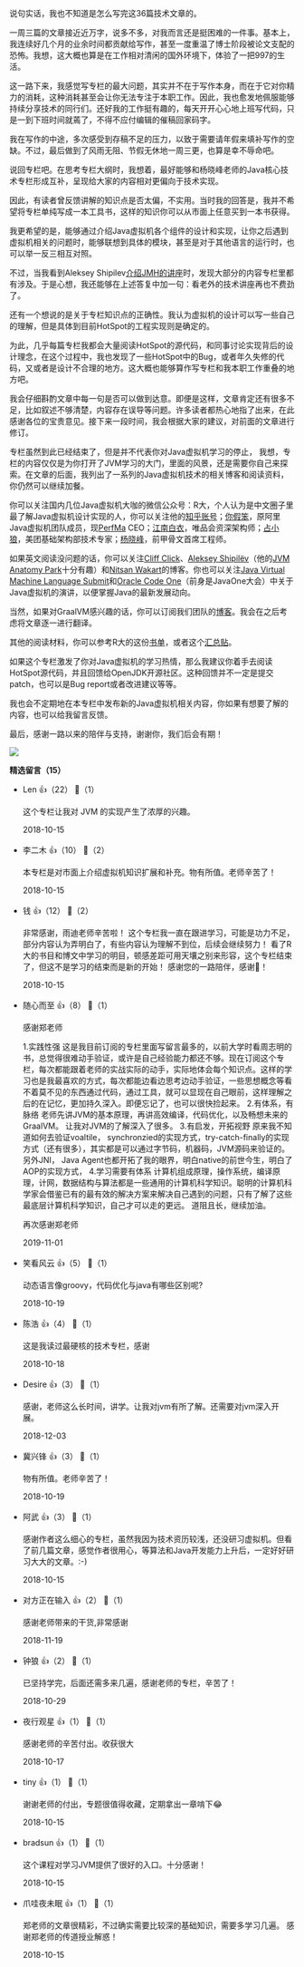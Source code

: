 说句实话，我也不知道是怎么写完这36篇技术文章的。

一周三篇的文章接近近万字，说多不多，对我而言还是挺困难的一件事。基本上，我连续好几个月的业余时间都贡献给写作，甚至一度重温了博士阶段被论文支配的恐怖。我想，这大概也算是在工作相对清闲的国外环境下，体验了一把997的生活。

这一路下来，我感觉写专栏的最大问题，其实并不在于写作本身，而在于它对你精力的消耗，这种消耗甚至会让你无法专注于本职工作。因此，我也愈发地佩服能够持续分享技术的同行们。还好我的工作挺有趣的，每天开开心心地上班写代码，只是一到下班时间就蔫了，不得不应付编辑的催稿回家码字。

我在写作的中途，多次感受到存稿不足的压力，以致于需要请年假来填补写作的空缺。不过，最后做到了风雨无阻、节假无休地一周三更，也算是幸不辱命吧。

说回专栏吧。在思考专栏大纲时，我想着，最好能够和杨晓峰老师的Java核心技术专栏形成互补，呈现给大家的内容相对更偏向于技术实现。

因此，有读者曾反馈讲解的知识点是否太偏，不实用。当时我的回答是，我并不希望将专栏单纯写成一本工具书，这样的知识你可以从市面上任意买到一本书获得。

我更希望的是，能够通过介绍Java虚拟机各个组件的设计和实现，让你之后遇到虚拟机相关的问题时，能够联想到具体的模块，甚至是对于其他语言的运行时，也可以举一反三相互对照。

不过，当我看到Aleksey Shipilev[介绍JMH的讲座](https://www.youtube.com/watch?v=VaWgOCDBxYw)时，发现大部分的内容专栏里都有涉及。于是心想，我还能够在上述答复中加一句：看老外的技术讲座再也不费劲了。

还有一个想说的是关于专栏知识点的正确性。我认为虚拟机的设计可以写一些自己的理解，但是具体到目前HotSpot的工程实现则是确定的。

为此，几乎每篇专栏我都会大量阅读HotSpot的源代码，和同事讨论实现背后的设计理念，在这个过程中，我也发现了一些HotSpot中的Bug，或者年久失修的代码，又或者是设计不合理的地方。这大概也能够算作写专栏和我本职工作重叠的地方吧。

我会仔细斟酌文章中每一句是否可以做到达意。即便是这样，文章肯定还有很多不足，比如叙述不够清楚，内容存在误导等问题。许多读者都热心地指了出来，在此感谢各位的宝贵意见。接下来一段时间，我会根据大家的建议，对前面的文章进行修订。

专栏虽然到此已经结束了，但是并不代表你对Java虚拟机学习的停止， 我想，专栏的内容仅仅是为你打开了JVM学习的大门，里面的风景，还是需要你自己来探索。在文章的后面，我列出了一系列的Java虚拟机技术的相关博客和阅读资料，你仍然可以继续加餐。

你可以关注国内几位Java虚拟机大咖的微信公众号：R大，个人认为是中文圈子里最了解Java虚拟机设计实现的人，你可以关注他的[知乎账号](https://www.zhihu.com/people/rednaxelafx)；[你假笨](https://open.weixin.qq.com/qr/code?username=lovestblog)，原阿里Java虚拟机团队成员，现[PerfMa](http://www.perfma.com/) CEO；[江南白衣](https://open.weixin.qq.com/qr/code?username=jnby1978)，唯品会资深架构师；[占小狼](https://open.weixin.qq.com/qr/code?username=whywhy_zj)，美团基础架构部技术专家；[杨晓峰](https://open.weixin.qq.com/qr/code?username=gh_9f3b2a4e2a74)，前甲骨文首席工程师。

如果英文阅读没问题的话，你可以关注[Cliff Click](http://cliffc.org/blog/)、[Aleksey Shipilëv](https://shipilev.net/)（他的[JVM Anatomy Park](https://shipilev.net/jvm-anatomy-park/)十分有趣）和[Nitsan Wakart](http://psy-lob-saw.blogspot.com/)的博客。你也可以关注[Java Virtual Machine Language Submit](http://openjdk.java.net/projects/mlvm/jvmlangsummit/)和[Oracle Code One](https://www.oracle.com/code-one/index.html)（前身是JavaOne大会）中关于Java虚拟机的演讲，以便掌握Java的最新发展动向。

当然，如果对GraalVM感兴趣的话，你可以订阅我们团队的[博客](https://medium.com/graalvm)。我会在之后考虑将文章逐一进行翻译。

其他的阅读材料，你可以参考R大的这份[书单](https://www.douban.com/doulist/2545443/)，或者这个[汇总贴](https://github.com/deephacks/awesome-jvm)。

如果这个专栏激发了你对Java虚拟机的学习热情，那么我建议你着手去阅读HotSpot源代码，并且回馈给OpenJDK开源社区。这种回馈并不一定是提交patch，也可以是Bug report或者改进建议等等。

我也会不定期地在本专栏中发布新的Java虚拟机相关内容，你如果有想要了解的内容，也可以给我留言反馈。

最后，感谢一路以来的陪伴与支持，谢谢你，我们后会有期！

[![](https://static001.geekbang.org/resource/image/7e/73/7e2399a300bc167caaecc747054ac573.jpg?wh=1142%2A801)](http://geektime.mikecrm.com/la5Dede)
<div><strong>精选留言（15）</strong></div><ul>
<li><span>Len</span> 👍（22） 💬（1）<p>这个专栏让我对 JVM 的实现产生了浓厚的兴趣。</p>2018-10-15</li><br/><li><span>李二木</span> 👍（10） 💬（2）<p>本专栏是对市面上介绍虚拟机知识扩展和补充。物有所值。老师辛苦了！</p>2018-10-15</li><br/><li><span>钱</span> 👍（12） 💬（2）<p>非常感谢，雨迪老师辛苦啦！
这个专栏我一直在跟进学习，可能是功力不足，部分内容认为弄明白了，有些内容认为理解不到位，后续会继续努力！
看了R大的书目和博文中学习的明目，顿感差距可用天壤之别来形容，这个专栏结束了，但这不是学习的结束而是新的开始！
感谢您的一路陪伴，感谢🙏！</p>2018-10-15</li><br/><li><span>随心而至</span> 👍（8） 💬（1）<p>感谢郑老师

1.实践性强
这是我目前订阅的专栏里面写留言最多的，以前大学时看周志明的书，总觉得很难动手验证，或许是自己经验能力都还不够。现在订阅这个专栏，每次都能跟着老师的实战实际的动手，实际地体会每个知识点。这样的学习也是我最喜欢的方式，每次都能边看边思考边动手验证，一些思想概念等看不着莫不见的东西通过代码，通过工具，就可以显现在自己眼前，这样理解之后的在记忆，更加持久深入。即便忘记了，也可以很快捡起来。
2.有体系，有脉络
老师先讲JVM的基本原理，再讲高效编译，代码优化，以及畅想未来的GraalVM。 让我对JVM的了解深入了很多。
3.有启发，开拓视野
原来我不知道如何去验证voaltile， synchronzied的实现方式，try-catch-finally的实现方式（还有很多），其实都是可以通过字节码，机器码，JVM源码来验证的。另外JNI， Java Agent也都开拓了我的眼界，明白native的前世今生，明白了AOP的实现方式，
4.学习需要有体系
计算机组成原理，操作系统，编译原理，计网，数据结构与算法都是一些通用的计算机科学知识。聪明的计算机科学家会借鉴已有的最有效的解决方案来解决自己遇到的问题，只有了解了这些最底层计算机科学知识，自己才可以走的更远。
道阻且长，继续加油。

再次感谢郑老师</p>2019-11-01</li><br/><li><span>笑看风云</span> 👍（5） 💬（1）<p>动态语言像groovy，代码优化与java有哪些区别呢?</p>2018-10-19</li><br/><li><span>陈浩</span> 👍（4） 💬（1）<p>这是我读过最硬核的技术专栏，感谢</p>2018-10-18</li><br/><li><span>Desire</span> 👍（3） 💬（1）<p>感谢，老师这么长时间，讲学。让我对jvm有所了解。还需要对jvm深入开展。</p>2018-12-03</li><br/><li><span>冀兴锋</span> 👍（3） 💬（1）<p>物有所值。老师辛苦了！</p>2018-10-19</li><br/><li><span>阿武</span> 👍（3） 💬（1）<p>感谢作者这么细心的专栏，虽然我因为技术资历较浅，还没研习虚拟机。但看了前几篇文章，感觉作者很用心，等算法和Java开发能力上升后，一定好好研习大大的文章。:-)</p>2018-10-15</li><br/><li><span>对方正在输入</span> 👍（2） 💬（1）<p>感谢老师带来的干货,非常感谢</p>2018-11-19</li><br/><li><span>钟狼</span> 👍（2） 💬（1）<p>已坚持学完，后面还需多来几遍，感谢老师的专栏，辛苦了！</p>2018-10-29</li><br/><li><span>夜行观星</span> 👍（1） 💬（1）<p>感谢老师的辛苦付出。收获很大</p>2018-10-17</li><br/><li><span>tiny</span> 👍（1） 💬（1）<p>谢谢老师的付出，专题很值得收藏，定期拿出一章啃下😂</p>2018-10-15</li><br/><li><span>bradsun</span> 👍（1） 💬（1）<p>这个课程对学习JVM提供了很好的入口。十分感谢！</p>2018-10-15</li><br/><li><span>爪哇夜未眠</span> 👍（1） 💬（1）<p>郑老师的文章很精彩，不过确实需要比较深的基础知识，需要多学习几遍。
感谢郑老师的传道授业解惑！</p>2018-10-15</li><br/>
</ul>